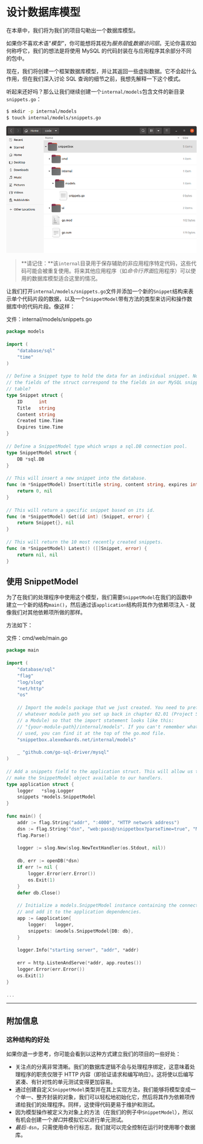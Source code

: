 # 设计数据库模型

在本章中，我们将为我们的项目勾勒出一个数据库模型。

如果你不喜欢术语“*模型”*，你可能想将其视为*服务层*或*数据访问层*。无论你喜欢如何称呼它，我们的想法是将使用 MySQL 的代码封装在与应用程序其余部分不同的包中。

现在，我们将创建一个框架数据库模型，并让其返回一些虚拟数据。它不会起什么作用，但在我们深入讨论 SQL 查询的细节之前，我想先解释一下这个模式。

听起来还好吗？那么让我们继续创建一个`internal/models`包含文件的新目录`snippets.go`：

```sh
$ mkdir -p internal/models
$ touch internal/models/snippets.go
```

![](./images/4/04.05-01.png)

> **请记住：**该`internal`目录用于保存辅助的非应用程序特定代码，这些代码可能会被重复使用。将来其他应用程序（如*命令行界面*应用程序）可以使用的数据库模型适合这里的情况。

让我们打开`internal/models/snippets.go`文件并添加一个新的`Snippet`结构来表示单个代码片段的数据，以及一个`SnippetModel`带有方法的类型来访问和操作数据库中的代码片段。像这样：

文件：internal/models/snippets.go

```go
package models

import (
    "database/sql"
    "time"
)

// Define a Snippet type to hold the data for an individual snippet. Notice how
// the fields of the struct correspond to the fields in our MySQL snippets
// table?
type Snippet struct {
    ID      int
    Title   string
    Content string
    Created time.Time
    Expires time.Time
}

// Define a SnippetModel type which wraps a sql.DB connection pool.
type SnippetModel struct {
    DB *sql.DB
}

// This will insert a new snippet into the database.
func (m *SnippetModel) Insert(title string, content string, expires int) (int, error) {
    return 0, nil
}

// This will return a specific snippet based on its id.
func (m *SnippetModel) Get(id int) (Snippet, error) {
    return Snippet{}, nil
}

// This will return the 10 most recently created snippets.
func (m *SnippetModel) Latest() ([]Snippet, error) {
    return nil, nil
}
```

## 使用 SnippetModel

为了在我们的处理程序中使用这个模型，我们需要`SnippetModel`在我们的函数中建立一个新的结构`main()`，然后通过该`application`结构将其作为依赖项注入 - 就像我们对其他依赖项所做的那样。

方法如下：

文件：cmd/web/main.go

```go
package main

import (
    "database/sql"
    "flag"
    "log/slog"
    "net/http"
    "os"

    // Import the models package that we just created. You need to prefix this with
    // whatever module path you set up back in chapter 02.01 (Project Setup and Creating
    // a Module) so that the import statement looks like this:
    // "{your-module-path}/internal/models". If you can't remember what module path you 
    // used, you can find it at the top of the go.mod file.
    "snippetbox.alexedwards.net/internal/models" 

    _ "github.com/go-sql-driver/mysql"
)

// Add a snippets field to the application struct. This will allow us to
// make the SnippetModel object available to our handlers.
type application struct {
    logger   *slog.Logger
    snippets *models.SnippetModel
}

func main() {
    addr := flag.String("addr", ":4000", "HTTP network address")
    dsn := flag.String("dsn", "web:pass@/snippetbox?parseTime=true", "MySQL data source name")
    flag.Parse()

    logger := slog.New(slog.NewTextHandler(os.Stdout, nil))

    db, err := openDB(*dsn)
    if err != nil {
        logger.Error(err.Error())
        os.Exit(1)
    }
    defer db.Close()

    // Initialize a models.SnippetModel instance containing the connection pool
    // and add it to the application dependencies.
    app := &application{
        logger:   logger,
        snippets: &models.SnippetModel{DB: db},
    }

    logger.Info("starting server", "addr", *addr)

    err = http.ListenAndServe(*addr, app.routes())
    logger.Error(err.Error())
    os.Exit(1)
}

...
```

------------------

## 附加信息

### 这种结构的好处

如果你退一步思考，你可能会看到以这种方式建立我们的项目的一些好处：

- 关注点的分离非常清晰。我们的数据库逻辑不会与处理程序绑定，这意味着处理程序的职责仅限于 HTTP 内容（即验证请求和编写响应）。这将使以后编写紧凑、有针对性的单元测试变得更加容易。
- 通过创建自定义`SnippetModel`类型并在其上实现方法，我们能够将模型变成一个单一、整齐封装的对象，我们可以轻松地初始化它，然后将其作为依赖项传递给我们的处理程序。同样，这使得代码更易于维护和测试。
- 因为模型操作被定义为对象上的方法（在我们的例子中`SnippetModel`），所以有机会创建一个*接口*并模拟它以进行单元测试。
- *最后*`-dsn`，只需使用命令行标志，我们就可以完全控制在运行时使用哪个数据库。